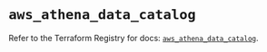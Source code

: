# `aws_athena_data_catalog`

Refer to the Terraform Registry for docs: [`aws_athena_data_catalog`](https://registry.terraform.io/providers/hashicorp/aws/6.3.0/docs/resources/athena_data_catalog).
